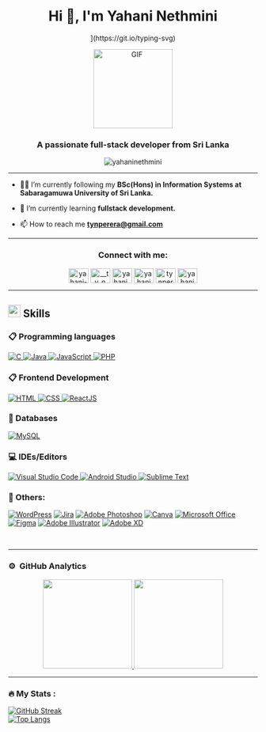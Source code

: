 <h1 align="center">Hi 👋, I'm Yahani Nethmini</h1>
<div align="center" style="border: px solid #000000;>

[![Typing SVG](https://readme-typing-svg.herokuapp.com?font=Robot-Bold&size=30&color=&center=true&vCenter=true&width=900&height=110&lines=UI/UX+Enthusiast;Front+End+Developer;Designer;)](https://git.io/typing-svg)
</div>
<p align="center" >
 <img  height="160rem" alt="GIF" src="https://media.tenor.com/GfSX-u7VGM4AAAAC/coding.gif" />
 </p>
<h3 align="center">A passionate full-stack developer from Sri Lanka</h3>

<p align="center"> <img src="https://komarev.com/ghpvc/?username=yahaninethmini&label=Profile%20views&color=0e75b6&style=flat" alt="yahaninethmini" /> </p>

---

- 👩‍🎓 I’m currently following my **BSc(Hons) in Information Systems at Sabaragamuwa University of Sri Lanka.**

- 🌱 I’m currently learning **fullstack development.**

- 📫 How to reach me **tynperera@gmail.com**
---
<h3 align="center">Connect with me:</h3>
<p align="center">
<a href="https://linkedin.com/in/yahani-nethmini-39930821b/" target="blank"><img align="center" src="https://github.com/Scar1109/skill-icons/blob/59059d9d1a2c092696dc66e00931cc1181a4ce1f/icons/LinkedIn.svg#L4" alt="yahani-nethmini-39930821b/" height="30" width="40" /></a>
<a href="https://instagram.com/__t_y_n_p_e_r_e_r_a__/?igsh=edqxd2rheghwmgxw" target="blank"><img align="center" src="https://github.com/Scar1109/skill-icons/blob/59059d9d1a2c092696dc66e00931cc1181a4ce1f/icons/Instagram.svg#L4" alt="__t_y_n_p_e_r_e_r_a__/?igsh=edqxd2rheghwmgxw" height="30" width="40" /></a>
<a href="https://dribbble.com/yahani_nethmini" target="blank"><img align="center" src="https://raw.githubusercontent.com/rahuldkjain/github-profile-readme-generator/master/src/images/icons/Social/dribbble.svg" alt="yahani_nethmini" height="30" width="40" /></a>
<a href="https://www.behance.net/yahaniperera" target="blank"><img align="center" src="https://raw.githubusercontent.com/rahuldkjain/github-profile-readme-generator/master/src/images/icons/Social/behance.svg" alt="yahaniperera" height="30" width="40" /></a>
<a href="https://www.hackerrank.com/tynperera" target="blank"><img align="center" src="https://raw.githubusercontent.com/rahuldkjain/github-profile-readme-generator/master/src/images/icons/Social/hackerrank.svg" alt="tynperera" height="30" width="40" /></a>
 <a href="https://discord.gg/yahaninethmini_72914" target="blank"><img align="center" src="https://raw.githubusercontent.com/rahuldkjain/github-profile-readme-generator/master/src/images/icons/Social/discord.svg" alt="yahaninethmini_72914" height="30" width="40" /></a>
</p>

---

## <img  src="https://media2.giphy.com/media/QssGEmpkyEOhBCb7e1/giphy.gif?cid=ecf05e47a0n3gi1bfqntqmob8g9aid1oyj2wr3ds3mg700bl&rid=giphy.gif" width ="25"><b> Skills</b>

### 📋 Programming languages

<p align="left"> 
  <a href="https://www.cprogramming.com/" target="_blank"> 
    <img alt="C" src="https://img.shields.io/badge/C-%232370ED.svg?logo=c&logoColor=white">
  </a> 

  <a href="https://www.java.com" target="_blank"> 
    <img alt="Java" src="https://img.shields.io/badge/Java-%23ED8B00.svg?logo=java&logoColor=white">
  </a>

  <a href="https://developer.mozilla.org/en-US/docs/Web/JavaScript" target="_blank"> 
    <img alt="JavaScript" src="https://img.shields.io/badge/JavaScript-%23F7DF1E.svg?logo=javascript&logoColor=black">
  </a>

  <a href="https://www.php.net/" target="_blank">
    <img alt="PHP" src="https://img.shields.io/badge/PHP-%23777BB4.svg?logo=php&logoColor=white">
  </a>
</p>


### 📋 Frontend Development

<p align="left"> 
  <a href="https://www.w3.org/html/" target="_blank"> 
   <img alt="HTML" src="https://img.shields.io/badge/HTML5-%23E34F26.svg?logo=html5&logoColor=white">
  </a>   
  
  <a href="https://www.w3schools.com/css/" target="_blank">
    <img alt="CSS" src="https://img.shields.io/badge/css-%2331A8FF.svg?logo=css&logoColor=white">
  </a> 
  
  <a href="https://reactjs.org" target="_blank">
    <img alt="ReactJS" src="https://img.shields.io/badge/react-%2331A8FF.svg?logo=react&logoColor=white"/>
  </a>
</p>

### 💾 Databases

<p align="left"> 

  <a href="https://www.mysql.com/" target="_blank"> 
   <img alt="MySQL" src="https://img.shields.io/badge/MySQL-%2300f.svg?logo=mysql&logoColor=white">
  </a>   
</p>

    
    
### 💻 IDEs/Editors

<p align="left"> 
  <a href="https://code.visualstudio.com/" target="_blank"> 
   <img alt="Visual Studio Code" src="https://img.shields.io/badge/Visual%20Studio%20Code-0078d7.svg?logo=visual-studio-code&logoColor=white">
  </a>   
  
  <a href="https://developer.android.com/studio" target="_blank">
    <img alt="Android Studio" src="https://img.shields.io/badge/Android%20Studio-3DDC84.svg?logo=android-studio&logoColor=white">
  </a> 

 <a href="https://www.sublimetext.com/" target="_blank"> 
    <img alt="Sublime Text" src="https://img.shields.io/badge/Sublime%20Text-%23575757.svg?logo=sublime-text&logoColor=important"/>
  </a>
</p>

  
  
### 🥅 Others:

<a href="https://wordpress.org" target="_blank"><img alt="WordPress" src="https://img.shields.io/badge/WordPress-%23117AC9.svg?logo=WordPress&logoColor=white"></a>
<a href="https://www.atlassian.com/software/jira" target="_blank"><img alt="Jira" src="https://img.shields.io/badge/jira-%230A0FFF.svg?logo=jira&logoColor=white"></a>
<a href="https://www.adobe.com/products/photoshop.html" target="_blank"><img alt="Adobe Photoshop" src="https://img.shields.io/badge/adobe%20photoshop-%2331A8FF.svg?logo=adobe%20photoshop&logoColor=white"></a>
<a href="https://www.canva.com" target="_blank"><img alt="Canva" src="https://img.shields.io/badge/Canva-%2300C4CC.svg?logo=Canva&logoColor=white"></a>
<a href="https://www.office.com" target="_blank"><img alt="Microsoft Office" src="https://img.shields.io/badge/Microsoft_Office-D83B01?logo=microsoft-office&logoColor=white"></a>
<a href="https://www.figma.com" target="_blank"><img alt="Figma" src="https://img.shields.io/badge/figma-%23F24E1E.svg?logo=figma&logoColor=white"></a>
<a href="https://www.adobe.com/products/illustrator.html" target="_blank"><img alt="Adobe Illustrator" src="https://img.shields.io/badge/adobe%20illustrator-%2331A8FF.svg?logo=adobe%20illustrator&logoColor=white"></a>
<a href="https://www.adobe.com/products/xd.html" target="_blank">
    <img alt="Adobe XD" src="https://img.shields.io/badge/XD-%23FF69B4.svg?logo=adobe-xd&logoColor=white">
</a>

<br> 

---

  ### ⚙️ &nbsp;GitHub Analytics

<p align="center">
<a href="https://github.com/yahaninethmini">
  <img height="180em" src="https://github-readme-stats-eight-theta.vercel.app/api?username=yahaninethmini&show_icons=true&theme=algolia&include_all_commits=true&count_private=true"/>
  <img height="180em" src="https://github-readme-stats-eight-theta.vercel.app/api/top-langs/?username=yahaninethmini&layout=compact&langs_count=8&theme=algolia"/>
</a>
</p>

---

### :fire: My Stats :

[![GitHub Streak](http://github-readme-streak-stats.herokuapp.com?user=YahaniNethmini)](https://git.io/streak-stats) <br />
[![Top Langs](https://github-readme-stats.vercel.app/api/top-langs/?username=YahaniNethmini&layout=compact)](https://github.com/anuraghazra/github-readme-stats)


